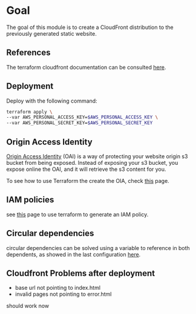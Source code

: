 # Goal
The goal of this module is to create a CloudFront distribution to the previously generated static website.

## References

The terraform cloudfront documentation can be consulted [here](https://www.terraform.io/docs/providers/aws/r/cloudfront_distribution.html). 


## Deployment
Deploy with the following command:
```bash
terraform apply \
--var AWS_PERSONAL_ACCESS_KEY=$AWS_PERSONAL_ACCESS_KEY \
--var AWS_PERSONAL_SECRET_KEY=$AWS_PERSONAL_SECRET_KEY
```

## Origin Access Identity

[Origin Access Identity](https://docs.aws.amazon.com/AmazonCloudFront/latest/DeveloperGuide/private-content-restricting-access-to-s3.html) (OAI) is a way of protecting your website origin s3 bucket from being exposed.
Instead of exposing your s3 bucket, you expose online the OAI, and it will retrieve the s3 content for you.

To see how to use Terraform the create the OIA, check [this](https://www.terraform.io/docs/providers/aws/r/cloudfront_origin_access_identity.html) page.


## IAM policies

see [this](https://www.terraform.io/docs/providers/aws/d/iam_policy_document.html) page to use terraform to generate an IAM policy.


## Circular dependencies
circular dependencies can be solved using a variable to reference in both dependents, as showed in the last configuration [here](https://operator-error.com/2017/02/21/managing-iam-policy-documents-in-hcl-with-terraform/).

## Cloudfront Problems after deployment
* base url not pointing to index.html
* invalid pages not pointing to error.html

should work now
